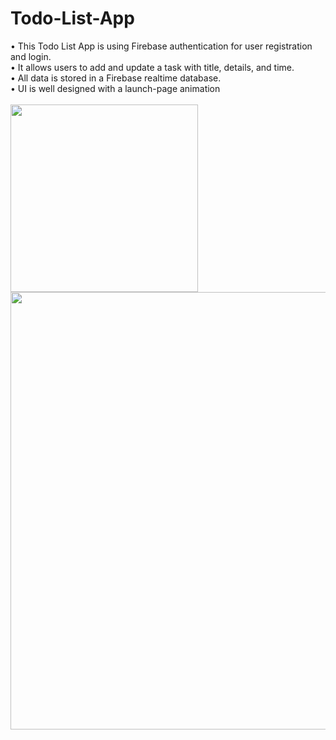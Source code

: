 # Todo-List-App
• This Todo List App is using Firebase authentication for user registration and login.
<br/>• It allows users to add and update a task with title, details, and time.
<br/>• All data is stored in a Firebase realtime database.
<br/>• UI is well designed with a launch-page animation
<br/> <br/> <img src="https://user-images.githubusercontent.com/63463317/114271776-bda41480-9a45-11eb-875c-6450efc17222.png" width="300">
<img align="top" src="https://user-images.githubusercontent.com/63463317/114271802-d9a7b600-9a45-11eb-8d6d-61b73f2722af.png" width="700">



